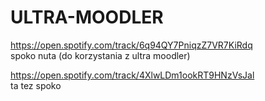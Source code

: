 # ULTRA-MOODLER

https://open.spotify.com/track/6q94QY7PniqzZ7VR7KiRdq   
spoko nuta (do korzystania z ultra moodler)

https://open.spotify.com/track/4XlwLDm1ookRT9HNzVsJal   
ta tez spoko
